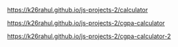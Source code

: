 https://k26rahul.github.io/js-projects-2/calculator

https://k26rahul.github.io/js-projects-2/cgpa-calculator

https://k26rahul.github.io/js-projects-2/cgpa-calculator-2
